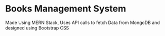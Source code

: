 # Books Management System

Made Using MERN Stack, Uses API calls to fetch Data from MongoDB and designed using Bootstrap CSS

